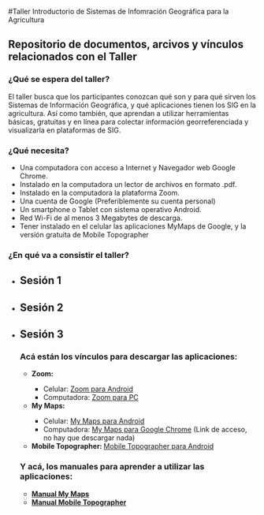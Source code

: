 #Taller Introductorio de Sistemas de Infomración Geográfica para la Agricultura
 
<h2>Repositorio de documentos, arcivos y vínculos relacionados con el Taller</h2>

<h3>¿Qué se espera del taller?</h3>

<p>El taller busca que los participantes conozcan qué son y para qué sirven los Sistemas de Información Geográfica, y qué aplicaciones tienen los SIG en la agricultura. Así como también, que aprendan a utilizar herramientas básicas, gratuitas y en línea para colectar información georreferenciada y visualizarla en plataformas de SIG.</p> 

<h3>¿Qué necesita?</h3>
 <ul>
<li>Una computadora con acceso a Internet y Navegador web Google Chrome.</li>
<li>Instalado en la computadora un lector de archivos en formato .pdf.</li>
<li>Instalado en la computadora la plataforma Zoom.</li>
<li>Una cuenta de Google (Preferiblemente su cuenta personal)</li>
<li>Un smartphone o Tablet con sistema operativo Android.</li>
<li>Red Wi-Fi de al menos 3 Megabytes de descarga.</li>
<li>Tener instalado en el celular las aplicaciones MyMaps de Google, y la versión gratuita de Mobile Topographer</li>
</ul>

<h3>¿En qué va a consistir el taller?</h3>
<ul>
 <li><h2>Sesión 1</h2></li>
 <li><h2>Sesión 2</h2></li>
 <li><h2>Sesión 3</h2></li>

<h3>Acá están los vínculos para descargar las aplicaciones:</h3>
 <ul>
      <li><b>Zoom:</b></li>
      <ul>
          <li>Celular: <a href="https://play.google.com/store/apps/details?id=us.zoom.videomeetings&hl=en">Zoom para Android</a></li>
          <li>Computadora: <a href="https://zoom.us/signup">Zoom para PC</a></li>
      </ul>
      <li><b>My Maps:</b></li>
      <ul>
          <li>Celular: <a href="https://play.google.com/store/apps/details?id=com.google.android.apps.m4b&hl=en">My Maps para Android</a></li>
          <li>Computadora: <a href="http://mymaps.google.com/" >My Maps para Google Chrome</a> (Link de acceso, no hay que descargar nada)</li>
      </ul>
      <li><b>Mobile Topographer: </b><a href="https://play.google.com/store/apps/details?id=gr.stasta.mobiletopographer&hl=en">Mobile Topographer para Android</a></li>
 </ul>
 
 <h3>Y acá, los manuales para aprender a utilizar las aplicaciones:</h3>
  <ul>
      <li><b><a href="Manual_MyMaps.pdf" type="application/pdf">Manual My Maps<a/></b></li>
      <li><b><a href="Manual Mobile Topographer.pdf" type="application/pdf">Manual Mobile Topographer<a/></b></li>
 </ul>
  
 

 
